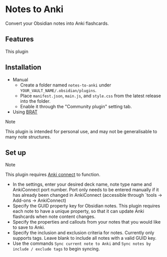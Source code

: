# Notes to Anki
Convert your Obsidian notes into Anki flashcards.

## Features
This plugin 

## Installation
- Manual
    - Create a folder named `notes-to-anki` under `YOUR_VAULT_NAME/.obsidian/plugins`.
    - Place `manifest.json`, `main.js`, and `style.css` from the latest release into the folder.
    - Enable it through the "Community plugin" setting tab.
- Using [BRAT](https://github.com/TfTHacker/obsidian42-brat])

> [!Note]
>
> This plugin is intended for personal use, and may not be generalisable to many note structures.

## Set up
> [!Note]
>
> This plugin requires [Anki connect](https://ankiweb.net/shared/info/2055492159) to function.

- In the settings, enter your desired deck name, note type name and AnkiConnect port number. Port only needs to be entered manually if it has already been changed in AnkiConnect (accessible through `tools -> Add-ons -> AnkiConnect)
- Specify the GUID property key for Obsidian notes. This plugin requires each note to have a unique property, so that it can update Anki flashcards when note content changes.
- Specify the properties and callouts from your notes that you would like to save to Anki.
- Specify the inclusion and exclusion criteria for notes. Currently only supports tags. Leave blank to include all notes with a valid GUID key.
- Use the commands `Sync current note to Anki` and `Sync notes by include / exclude tags` to begin syncing.